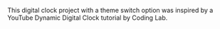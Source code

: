 This digital clock project with a theme switch option was inspired by a YouTube Dynamic Digital Clock tutorial by Coding Lab.
